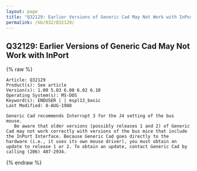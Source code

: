 ```yaml
---
layout: page
title: "Q32129: Earlier Versions of Generic Cad May Not Work with InPort"
permalink: /kb/032/Q32129/
---
```


## Q32129: Earlier Versions of Generic Cad May Not Work with InPort

{% raw %}

	Article: Q32129
	Product(s): See article
	Version(s): 1.00 5.03 6.00 6.02 6.10
	Operating System(s): MS-DOS
	Keyword(s): ENDUSER | | mspl13_basic
	Last Modified: 8-AUG-1988
	
	Generic Cad recommends Interrupt 3 for the J4 setting of the bus
	mouse.
	   Be aware that older versions (possibly releases 1 and 2) of Generic
	Cad may not work correctly with versions of the bus mice that include
	the InPort Interface. Because Generic Cad goes directly to the
	hardware (i.e., it uses its own mouse driver), you must obtain an
	update to release 1 or 2. To obtain an update, contact Generic Cad by
	calling (206) 487-2934.

{% endraw %}
